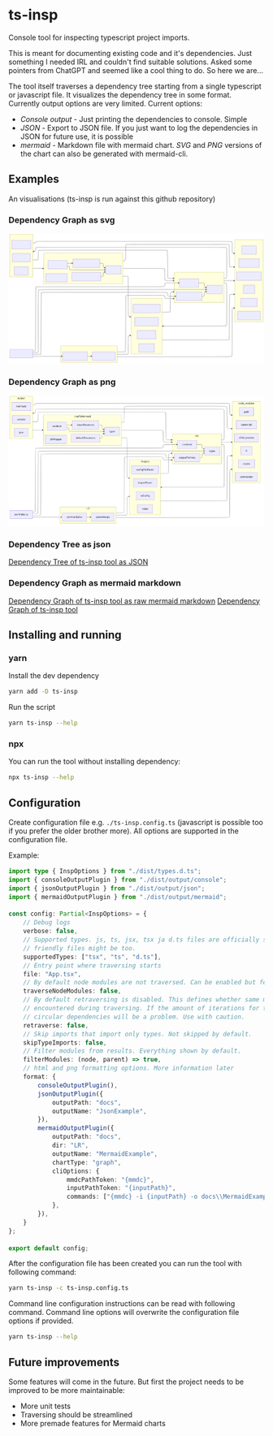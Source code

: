 # ts-insp

Console tool for inspecting typescript project imports.

This is meant for documenting existing code and it's dependencies. Just something I needed IRL and couldn't find suitable solutions. Asked some pointers from ChatGPT and seemed like a cool thing to do. So here we are...

The tool itself traverses a dependency tree starting from a single typescript or javascript file. It visualizes the dependency tree in some format. Currently output options are very limited. Current options:

-   _Console output_ - Just printing the dependencies to console. Simple
-   _JSON_ - Export to JSON file. If you just want to log the dependencies in JSON for future use, it is possible
-   _mermaid_ - Markdown file with mermaid chart. _SVG_ and _PNG_ versions of the chart can also be generated with mermaid-cli.

## Examples

An visualisations (ts-insp is run against this github repository)

### Dependency Graph as svg

![Dependency Graph of ts-insp tool](https://raw.githubusercontent.com/Klemeesi/ts-insp/main/docs/MermaidExample-1.svg)

### Dependency Graph as png

![Dependency Graph of ts-insp tool](https://raw.githubusercontent.com/Klemeesi/ts-insp/main/docs/MermaidExample-1.png)

### Dependency Tree as json

[Dependency Tree of ts-insp tool as JSON](https://raw.githubusercontent.com/Klemeesi/ts-insp/main/docs/JsonExample.json)

### Dependency Graph as mermaid markdown

[Dependency Graph of ts-insp tool as raw mermaid markdown](https://raw.githubusercontent.com/Klemeesi/ts-insp/main/docs/MermaidExample.md)
[Dependency Graph of ts-insp tool](docs/MermaidExample.md)

## Installing and running

### yarn

Install the dev dependency

```sh
yarn add -D ts-insp
```

Run the script

```sh
yarn ts-insp --help
```

### npx

You can run the tool without installing dependency:

```sh
npx ts-insp --help
```

## Configuration

Create configuration file e.g. `./ts-insp.config.ts` (javascript is possible too if you prefer the older brother more). All options are supported in the configuration file.

Example:

```ts
import type { InspOptions } from "./dist/types.d.ts";
import { consoleOutputPlugin } from "./dist/output/console";
import { jsonOutputPlugin } from "./dist/output/json";
import { mermaidOutputPlugin } from "./dist/output/mermaid";

const config: Partial<InspOptions> = {
    // Debug logs
    verbose: false,
    // Supported types. js, ts, jsx, tsx ja d.ts files are officially supported. Some other typescript
    // friendly files might be too.
    supportedTypes: ["tsx", "ts", "d.ts"],
    // Entry point where traversing starts
    file: "App.tsx",
    // By default node modules are not traversed. Can be enabled but feature is experimental
    traverseNodeModules: false,
    // By default retraversing is disabled. This defines whether same module is processed again when
    // encountered during traversing. If the amount of iterations for traversing is too high
    // circular dependencies will be a problem. Use with caution.
    retraverse: false,
    // Skip imports that import only types. Not skipped by default.
    skipTypeImports: false,
    // Filter modules from results. Everything shown by default.
    filterModules: (node, parent) => true,
    // html and png formatting options. More information later
    format: {
        consoleOutputPlugin(),
        jsonOutputPlugin({
            outputPath: "docs",
            outputName: "JsonExample",
        }),
        mermaidOutputPlugin({
            outputPath: "docs",
            dir: "LR",
            outputName: "MermaidExample",
            chartType: "graph",
            cliOptions: {
                mmdcPathToken: "{mmdc}",
                inputPathToken: "{inputPath}",
                commands: ["{mmdc} -i {inputPath} -o docs\\MermaidExample.svg", "{mmdc} -i {inputPath} -o docs\\MermaidExample.png"],
            },
        }),
    }
};

export default config;
```

After the configuration file has been created you can run the tool with following command:

```sh
yarn ts-insp -c ts-insp.config.ts
```

Command line configuration instructions can be read with following command. Command line options will overwrite the configuration file options if provided.

```sh
yarn ts-insp --help
```

## Future improvements

Some features will come in the future. But first the project needs to be improved to be more maintainable:

-   More unit tests
-   Traversing should be streamlined
-   More premade features for Mermaid charts
